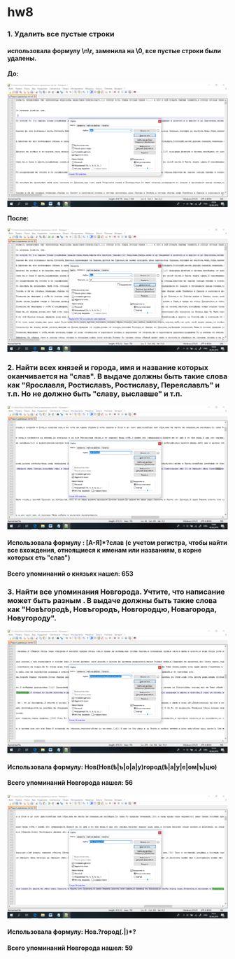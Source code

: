 # hw8

### 1. Удалить все пустые строки

#### **использовала формулу \n\r, заменила на \0**, все пустые строки были удалены.

 **До:**
 
![](https://raw.githubusercontent.com/korvelksenia/photo/master/Снимок%20экрана%20(199).png)

**После:**

![](https://raw.githubusercontent.com/korvelksenia/photo/master/Снимок%20экрана%20(201).png)

### 2. Найти всех князей и города, имя и название которых оканчивается на "слав". В выдаче должны быть такие слова как "Ярославля, Ростиславъ, Ростиславу, Переяславлъ" и т.п. Но не должно быть "славу, выславше" и т.п. 

![](https://raw.githubusercontent.com/korvelksenia/photo/master/Снимок%20экрана%20(204).png)

#### **Использовала формулу :** [А-Я]*?слав (с учетом регистра, чтобы найти все вхождения, отноящиеся к именам или названиям, в корне которых еть "слав")

#### **Всего упоминаний о князьях нашел:** 653


### 3. Найти все упоминания Новгорода. Учтите, что написание может быть разным . В выдаче должны быть такие слова как "Новѣгородѣ, Новъгородъ, Новгородцю, Новагорода, Новугороду". 

![](https://raw.githubusercontent.com/korvelksenia/photo/master/Снимок%20экрана%20(206).png)

#### **Использовала формулу:** Нов(Нов(ѣ|ъ|о|а|у)город(ѣ|а|у|е|ом|ъ|цю)
#### **Всего упоминаний Новгорода нашел:**  56

![](https://raw.githubusercontent.com/korvelksenia/photo/master/Снимок%20экрана%20(205).png)

#### **Использовала формулу:** Нов.?город(.|)*?
#### **Всего упоминаний Новгорода нашел:** 59 
